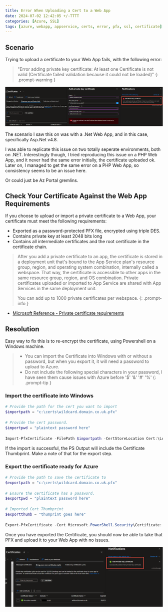 ```yaml
---
title: Error When Uploading a Cert to a Web App
date: 2024-07-02 12:42:05 +/-TTTT
categories: [Azure, SSL]
tags: [azure, webapp, appservice, certs, error, pfx, ssl, certificate]     # TAG names should always be lowercase
---
```


## Scenario

Trying to upload a certificate to your Web App fails, with the following error:

> "Error adding private key certificate: At least one Certificate is not valid (Certificate failed validation because it could not be loaded)"
{: .prompt-warning }

 ![image](/assets/img/appsrvcerterror/img_1.png)

The scenario I saw this on was with a .Net Web App, and in this case, specifically Asp.Net v4.8.

I was able to replicate this issue on two totally seperate environments, both on .NET. Interestingly though, I tried reproducing this issue on a PHP Web App, and it never had the same error initially, the certificate uploaded ok. Later on, I managed to get the same error on a PHP Web App, so consistency seems to be an issue here.

Or could just be Az Portal gremlins.

## Check Your Certificate Against the Web App Requirements

If you choose to upload or import a private certificate to a Web App, your certificate must meet the following requirements:

- Exported as a password-protected PFX file, encrypted using triple DES.
- Contains private key at least 2048 bits long
- Contains all intermediate certificates and the root certificate in the certificate chain.

> After you add a private certificate to an app, the certificate is stored in a deployment unit that's bound to the App Service plan's resource group, region, and operating system combination, internally called a webspace. That way, the certificate is accessible to other apps in the same resource group, region, and OS combination. Private certificates uploaded or imported to App Service are shared with App Services in the same deployment unit.
>
> You can add up to 1000 private certificates per webspace.
{: .prompt-info }

- <a href="https://learn.microsoft.com/en-us/azure/app-service/configure-ssl-certificate?tabs=apex#private-certificate-requirements" target="_blank">Microsoft Reference - Private certificate requirements</a>

## Resolution

Easy way to fix this is to re-encrypt the certificate, using Powershell on a Windows machine.

> - You can import the Certificate into Windows with or without a password, but when you export it, it will need a password to upload to Azure.
> - Do not include the following special characters in your password, I have seen them cause issues with Azure before '$' '&' '#' '%'
{: .prompt-tip }

### Import the certificate into Windows

``` powershell
# Provide the path for the cert you want to import
$importpath = "c:\certs\wildcard.domain.co.uk.pfx"

# Provide the cert password.
$importpwd = "plaintext password here"

Import-PfxCertificate -FilePath $importpath -CertStoreLocation Cert:\LocalMachine\My -Password (ConvertTo-SecureString -String $($importpwd) -AsPlainText -Force) -Exportable
```
If the import is successful, the PS Output will include the Certificate Thumbprint. Make a note of that for the export step.

### Export the certificate ready for Azure

``` powershell
# Provide the path to save the certificate to
$exportpath = "c:\certs\wildcard.domain.co.uk.pfx"

# Ensure the certificate has a password.
$exportpwd = "plaintext password here"

# Imported Cert Thumbprint
$exportthumb = "thumprint goes here"

Export-PfxCertificate -Cert Microsoft.PowerShell.Security\Certificate::LocalMachine\My\$exportthumb -FilePath $exportpath -Password (ConvertTo-SecureString -String $($exportpwd) -AsPlainText -Force)
```
Once you have exported the Certificate, you should now be able to take that PFX and upload it to your Web App with no issues.

![image](/assets/img/appsrvcerterror/img_2.png)